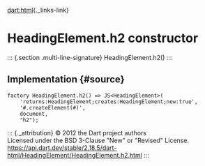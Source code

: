 [dart:html](../../dart-html/dart-html-library){._links-link}

HeadingElement.h2 constructor
=============================

::: {.section .multi-line-signature}
HeadingElement.h2()
:::

Implementation {#source}
--------------

``` {.language-dart data-language="dart"}
factory HeadingElement.h2() => JS<HeadingElement>(
    'returns:HeadingElement;creates:HeadingElement;new:true',
    '#.createElement(#)',
    document,
    "h2");
```

::: {._attribution}
© 2012 the Dart project authors\
Licensed under the BSD 3-Clause \"New\" or \"Revised\" License.\
<https://api.dart.dev/stable/2.18.5/dart-html/HeadingElement/HeadingElement.h2.html>
:::

